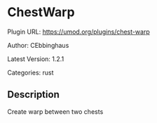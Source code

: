 # ChestWarp

Plugin URL: https://umod.org/plugins/chest-warp

Author: CEbbinghaus

Latest Version: 1.2.1

Categories: rust

## Description

Create warp between two chests

